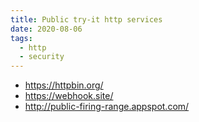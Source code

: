 ```yaml
---
title: Public try-it http services
date: 2020-08-06
tags:
  - http
  - security
---
```


- https://httpbin.org/
- https://webhook.site/
- http://public-firing-range.appspot.com/
